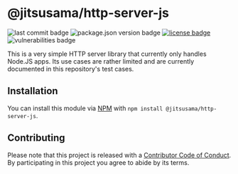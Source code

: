 # @jitsusama/http-server-js

![last commit badge](https://img.shields.io/github/last-commit/Jitsusama/http-server-js)
![package.json version badge](https://img.shields.io/github/package-json/v/jitsusama/http-server-js)
[![license badge](https://img.shields.io/npm/l/@jitsusama/http-server-js)](./LICENSE)
![vulnerabilities badge](https://img.shields.io/snyk/vulnerabilities/npm/@jitsusama/http-server-js)

This is a very simple HTTP server library that currently only handles Node.JS
apps. Its use cases are rather limited and are currently documented in this
repository's test cases.

## Installation

You can install this module
via [NPM](https://npmjs.com/package/@jitsusama/http-server-js)
with `npm install @jitsusama/http-server-js`.

## Contributing

Please note that this project is released with
a [Contributor Code of Conduct](CODE_OF_CONDUCT.md). By participating in this
project you agree to abide by its terms.
